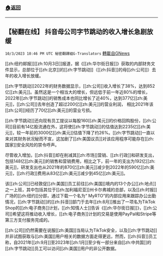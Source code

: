 ###  [:house:返回](README.md)
---


## 【秘翻在线】       抖音母公司字节跳动的收入增长急剧放缓
`10/3/2023 10:46 PM UTC 秘密翻譯組G-Translators` [轉載自GNews](https://gnews.org/articles/1777497)

         

[[zh:纽约邮报]][[zh:10月3日]]报道，据《[[zh:华尔街日报]]》获取的内部财务文件显示，总部位于[[zh:北京]]的[[zh:字节跳动]]（[[zh:抖音]]的母[[zh:公司]]）去年的收入增长放缓。

[[zh:字节跳动]]2022年的财务数据显示，[[zh:公司]]收入增长了38%，达到852亿[[zh:美元]]。虽然这是一个相当大的增长，但远低于前一年近80%的增长， 2022年[[zh:字节跳动]]的销售成本也同比增长了近40%，达到377亿[[zh:美元]]，[[zh:公司]]去年创造了超过200亿[[zh:美元]]的营业利润， 相比2021年该[[zh:公司]]经历了70亿[[zh:美元]]的营业亏损。

[[zh:字节跳动]]还向现有员工提议以每股160[[zh:美元]]的价格回购股份，[[zh:公司]]目前有14亿股流通在外，这将使[[zh:字节跳动]]的估值达到2235亿[[zh:美元]]，较一年前的3000亿[[zh:美元]]估值下降了约26%。[[zh:字节跳动]]一直以来对其财务状况秘而不宣，这加剧了[[zh:美国议员]]对该应用程序可能存在[[zh:国家]]安全风险的禁令呼声。

尽管收入增加，[[zh:抖音]]却在削减其[[zh:市场]]营销、[[zh:行政]]和研发支出，包括148亿[[zh:美元]]的销售和营销费用，相比之下，前一年的支出为192亿[[zh:美元]]，研发支出也从2021年的870亿[[zh:美元]]减少到2022年的590亿[[zh:美元]]，[[zh:行政]]费用从83亿[[zh:美元]]减少到45亿[[zh:美元]]。            

该[[zh:公司]]已经敦促[[zh:美国]]员工前往[[zh:美国]]境内的13个办公[[zh:地点]]之一上班，其中包括其位于[[zh:加利福尼亚]]州卡尔弗城的总部，以及[[zh:时报]]广场的[[zh:纽约]]分部，通过下载一个名为“ MyRTO”的内部应用来跟踪办公出勤情况，[[zh:字节跳动]]的[[zh:抖音]]部门于去年[[zh:8月]]推出了一项名为TikTok Shop的[[zh:电子商务]]计划，[[zh:知情人士]]告诉《[[zh:华尔街日报]]》，[[zh:公司]]希望这将推动收入增长，[[zh:电子商务]]计划的交易是使用PayPal和Stripe等第三方支付服务完成的。

[[zh:公司]]仍然需要在说服[[zh:美国]]当局认为TikTok安全，以及[[zh:字节跳动]]并非试图获取与[[zh:美国]]用户相关的数据方面走得更远，然而，[[zh:抖音]]员工称，自2021年[[zh:9月]]至2023年[[zh:1月]]至少有一部分来自[[zh:中共国]]的[[zh:字节跳动]]员工可以访问[[zh:美国]]用户的非公开数据。
